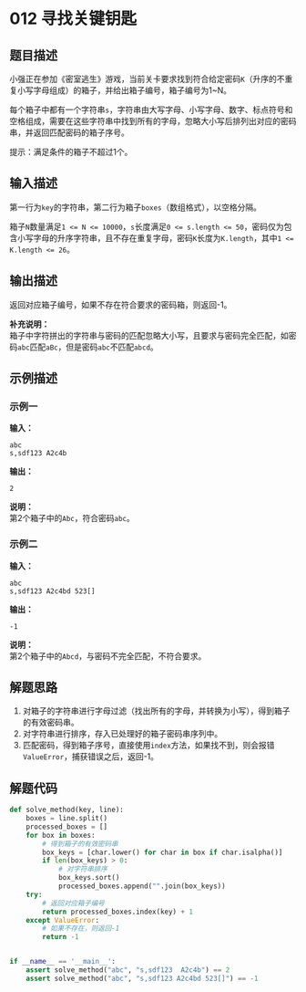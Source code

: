 # 012 寻找关键钥匙

## 题目描述

小强正在参加《密室逃生》游戏，当前关卡要求找到符合给定密码`K`（升序的不重复小写字母组成）的箱子，并给出箱子编号，箱子编号为1\~N。

每个箱子中都有一个字符串`s`，字符串由大写字母、小写字母、数字、标点符号和空格组成，需要在这些字符串中找到所有的字母，忽略大小写后排列出对应的密码串，并返回匹配密码的箱子序号。

提示：满足条件的箱子不超过1个。

## 输入描述

第一行为`key`的字符串，第二行为箱子`boxes`（数组格式），以空格分隔。

箱子`N`数量满足`1 <= N <= 10000`，`s`长度满足`0 <= s.length <= 50`，密码仅为包含小写字母的升序字符串，且不存在重复字母，密码`K`长度为`K.length`，其中`1 <= K.length <= 26`。

## 输出描述

返回对应箱子编号，如果不存在符合要求的密码箱，则返回-1。

**补充说明：**  
箱子中字符拼出的字符串与密码的匹配忽略大小写，且要求与密码完全匹配，如密码`abc`匹配`aBc`，但是密码`abc`不匹配`abcd`。

## 示例描述

### 示例一

**输入：**
```text
abc
s,sdf123 A2c4b
```

**输出：**
```text
2
```

**说明：**  
第2个箱子中的`Abc`，符合密码`abc`。

### 示例二

**输入：**
```text
abc
s,sdf123 A2c4bd 523[]
```

**输出：**
```text
-1
```

**说明：**  
第2个箱子中的`Abcd`，与密码不完全匹配，不符合要求。

## 解题思路

1. 对箱子的字符串进行字母过滤（找出所有的字母，并转换为小写），得到箱子的有效密码串。
2. 对字符串进行排序，存入已处理好的箱子密码串序列中。
3. 匹配密码，得到箱子序号，直接使用`index`方法，如果找不到，则会报错`ValueError`，捕获错误之后，返回-1。

## 解题代码
```python
def solve_method(key, line):
    boxes = line.split()
    processed_boxes = []
    for box in boxes:
        # 得到箱子的有效密码串
        box_keys = [char.lower() for char in box if char.isalpha()]
        if len(box_keys) > 0:
            # 对字符串排序
            box_keys.sort()
            processed_boxes.append("".join(box_keys))
    try:
        # 返回对应箱子编号
        return processed_boxes.index(key) + 1
    except ValueError:
        # 如果不存在，则返回-1
        return -1


if __name__ == '__main__':
    assert solve_method("abc", "s,sdf123  A2c4b") == 2
    assert solve_method("abc", "s,sdf123 A2c4bd 523[]") == -1
```